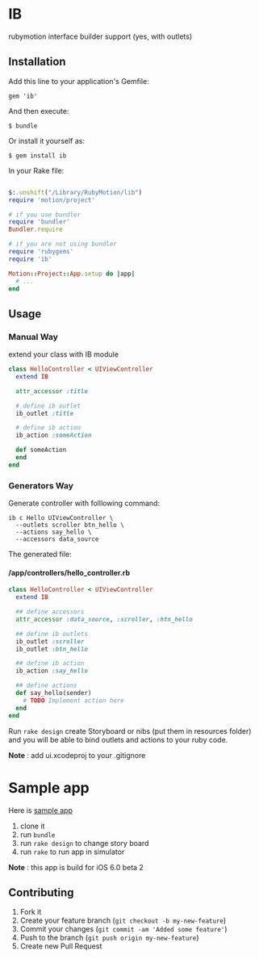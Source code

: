 # IB 

rubymotion interface builder support (yes, with outlets)

## Installation

Add this line to your application's Gemfile:

    gem 'ib'

And then execute:

    $ bundle

Or install it yourself as:

    $ gem install ib

In your Rake file:

```ruby

$:.unshift("/Library/RubyMotion/lib")  
require 'motion/project'  

# if you use bundler
require 'bundler' 
Bundler.require

# if you are not using bundler
require 'rubygems'
require 'ib'

Motion::Project::App.setup do |app|
  # ...
end

```

## Usage

### Manual Way

extend your class with IB module

```ruby
class HelloController < UIViewController
  extend IB

  attr_accessor :title

  # define ib outlet
  ib_outlet :title

  # define ib action
  ib_action :someAction

  def someAction
  end
end
```

### Generators Way
Generate controller with folllowing command:

```
ib c Hello UIViewController \
  --outlets scroller btn_hello \
  --actions say_hello \
  --accessors data_source
```

The generated file:

#### /app/controllers/hello_controller.rb
```ruby
class HelloController < UIViewController
  extend IB

  ## define accessors
  attr_accessor :data_source, :scroller, :htn_hello

  ## define ib outlets
  ib_outlet :scroller
  ib_outlet :btn_hello

  ## define ib action 
  ib_action :say_hello

  ## define actions
  def say_hello(sender)
    # TODO Implement action here
  end
end
```

Run `rake design` create Storyboard or nibs (put them in resources folder) and you will be able to bind outlets and actions to your ruby code.

**Note** : add ui.xcodeproj to your .gitignore

# Sample app

Here is [sample app](https://github.com/yury/ibsample)

1. clone it 
2. run `bundle`
3. run `rake design` to change story board
4. run `rake` to run app in simulator

**Note** : this app is build for iOS 6.0 beta 2

## Contributing

1. Fork it
2. Create your feature branch (`git checkout -b my-new-feature`)
3. Commit your changes (`git commit -am 'Added some feature'`)
4. Push to the branch (`git push origin my-new-feature`)
5. Create new Pull Request
